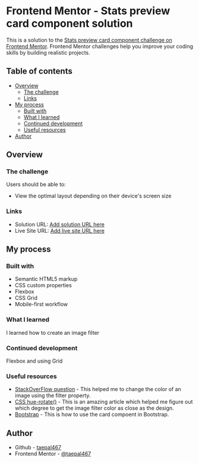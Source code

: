 # Frontend Mentor - Stats preview card component solution

This is a solution to the [Stats preview card component challenge on Frontend Mentor](https://www.frontendmentor.io/challenges/stats-preview-card-component-8JqbgoU62). Frontend Mentor challenges help you improve your coding skills by building realistic projects. 

## Table of contents

- [Overview](#overview)
  - [The challenge](#the-challenge)
  - [Links](#links)
- [My process](#my-process)
  - [Built with](#built-with)
  - [What I learned](#what-i-learned)
  - [Continued development](#continued-development)
  - [Useful resources](#useful-resources)
- [Author](#author)


## Overview

### The challenge

Users should be able to:

- View the optimal layout depending on their device's screen size


### Links

- Solution URL: [Add solution URL here](https://your-solution-url.com)
- Live Site URL: [Add live site URL here](https://taepal467.github.io/Stats_preview_card/)

## My process

### Built with

- Semantic HTML5 markup
- CSS custom properties
- Flexbox
- CSS Grid
- Mobile-first workflow

### What I learned

I learned how to create an image filter

### Continued development

Flexbox and using Grid

### Useful resources

- [StackOverFlow question](https://stackoverflow.com/questions/29280817/is-there-any-way-to-colorize-a-white-png-image-with-css-only) - This helped me to change the color of an image using the filter property.
- [CSS hue-rotate()](https://www.quackit.com/css/functions/css_hue-rotate_function.cfm) - This is an amazing article which helped me figure out which degree to get the image filter color as close as the design.
- [Bootstrap](https://getbootstrap.com/docs/5.1/components/card/) - This is how to use the card compoent in Bootstrap.


## Author

- Github - [taepal467](https://github.com/taepal467)
- Frontend Mentor - [@taepal467](https://www.frontendmentor.io/profile/taepal467)


